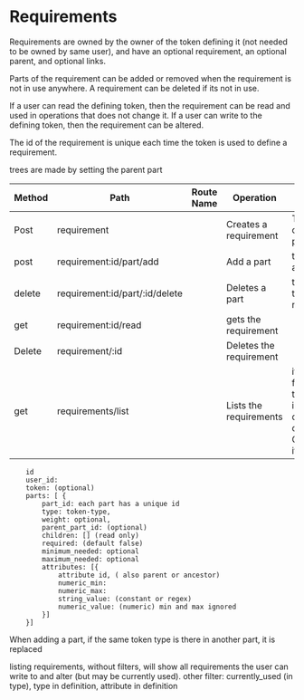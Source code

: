 # Requirements


Requirements are owned by the owner of the token defining it (not needed to be owned by same user), and have an optional requirement,
an optional parent, and optional links.

Parts of the requirement can be added or removed when the requirement is not in use anywhere.
A requirement can be deleted if its not in use.


If a user can read the defining token, then the requirement can be read and used in operations that does not change it.
If a user can write to the defining token, then the requirement can be altered.

The id of the requirement is unique each time the token is used to define a requirement.

trees are made by setting the parent part


| Method | Path                           | Route Name | Operation               | Args                                                                            |
|--------|--------------------------------|------------|-------------------------|---------------------------------------------------------------------------------|
| Post   | requirement                    |            | Creates a requirement   | Token, and optional parts                                                       |
| post   | requirement:id/part/add        |            | Add a part              | the part added                                                                  |
| delete | requirement:id/part/:id/delete |            | Deletes a part          | the id of the part to remove                                                    |
| get    | requirement:id/read            |            | gets the requirement    |                                                                                 |
| Delete | requirement/:id                |            | Deletes the requirement |                                                                                 |
| get    | requirements/list              |            | Lists the requirements  | iterator,can filter by token type in definition or part. Otherwise it lists all |


        id
        user_id:
        token: (optional)
        parts: [ {
            part_id: each part has a unique id
            type: token-type,
            weight: optional,
            parent_part_id: (optional)
            children: [] (read only)
            required: (default false)
            minimum_needed: optional
            maximum_needed: optional
            attributes: [{
                attribute id, ( also parent or ancestor)
                numeric_min:
                numeric_max:
                string_value: (constant or regex)
                numeric_value: (numeric) min and max ignored
            }]
        }]

When adding a part, if the same token type is there in another part, it is replaced

listing requirements, without filters, will show all requirements the user can write to and alter (but may be currently used).
other filter: currently_used (in type), type in definition, attribute in definition